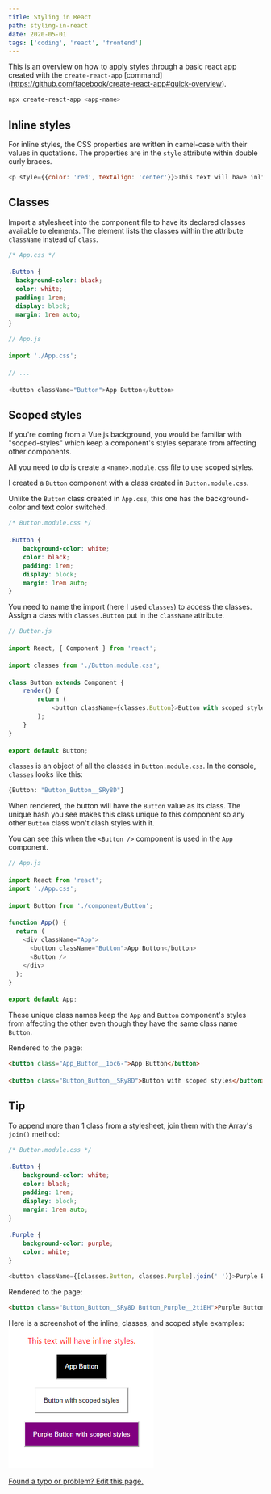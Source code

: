 ```yaml
---
title: Styling in React
path: styling-in-react
date: 2020-05-01
tags: ['coding', 'react', 'frontend']
---
```


This is an overview on how to apply styles through a basic react app created with the `create-react-app` [command] (https://github.com/facebook/create-react-app#quick-overview).

```bash
npx create-react-app <app-name>
```

## Inline styles

For inline styles, the CSS properties are written in camel-case with their values in quotations. The properties are in the `style` attribute within double curly braces.

```js
<p style={{color: 'red', textAlign: 'center'}}>This text will have inline styles.</p>
```

## Classes

Import a stylesheet into the component file to have its declared classes available to elements. The element lists the classes within the attribute `className` instead of `class`.

```css
/* App.css */

.Button {
  background-color: black;
  color: white;
  padding: 1rem;
  display: block;
  margin: 1rem auto;
}
```
```js
// App.js

import './App.css';

// ...

<button className="Button">App Button</button>
```

## Scoped styles

If you're coming from a Vue.js background, you would be familiar with "scoped-styles" which keep a component's styles separate from affecting other components.

All you need to do is create a `<name>.module.css` file to use scoped styles.

I created a `Button` component with a class created in `Button.module.css`.

Unlike the `Button` class created in `App.css`, this one has the background-color and text color switched.

```css
/* Button.module.css */

.Button {
    background-color: white;
    color: black;
    padding: 1rem;
    display: block;
    margin: 1rem auto;
}
```

You need to name the import (here I used `classes`) to access the classes. Assign a class with `classes.Button` put in the `className` attribute.

```js
// Button.js

import React, { Component } from 'react';

import classes from './Button.module.css';

class Button extends Component {
    render() {
        return (
            <button className={classes.Button}>Button with scoped styles</button>
        );
    }
}

export default Button;
```

`classes` is an object of all the classes in `Button.module.css`. In the console, `classes` looks like this:

```bash
{Button: "Button_Button__SRy8D"}
```

When rendered, the button will have the `Button` value as its class. The unique hash you see makes this class unique to this component so any other `Button` class won't clash styles with it.

You can see this when the `<Button />` component is used in the `App` component.

```js
// App.js

import React from 'react';
import './App.css';

import Button from './component/Button';

function App() {
  return (
    <div className="App">
      <button className="Button">App Button</button>
      <Button />
    </div>
  );
}

export default App;
```

These unique class names keep the `App` and `Button` component's styles from affecting the other even though they have the same class name `Button`.

Rendered to the page:
```html
<button class="App_Button__1oc6-">App Button</button>

<button class="Button_Button__SRy8D">Button with scoped styles</button>
```

## Tip

To append more than 1 class from a stylesheet, join them with the Array's `join()` method:

```css
/* Button.module.css */

.Button {
    background-color: white;
    color: black;
    padding: 1rem;
    display: block;
    margin: 1rem auto;
}

.Purple {
    background-color: purple;
    color: white;
}
```

```js
<button className={[classes.Button, classes.Purple].join(' ')}>Purple Button with scoped styles</button>
```
Rendered to the page:
```html
<button class="Button_Button__SRy8D Button_Purple__2tiEH">Purple Button with scoped styles</button>
```

Here is a screenshot of the inline, classes, and scoped style examples:
![The text and 2 buttons styles in this post.](./images/2020-05-01/using-styles.png)

[Found a typo or problem? Edit this page.]()
